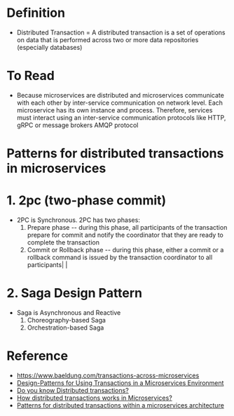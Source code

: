 # Definition
* Distributed Transaction = A distributed transaction is a set of operations on data that is performed across two or more data repositories (especially databases)

# To Read
* Because microservices are distributed and microservices communicate with each other by inter-service communication on network level. Each microservice has its own instance and process. Therefore, services must interact using an inter-service communication protocols like HTTP, gRPC or message brokers AMQP protocol

# Patterns for distributed transactions in microservices
# 1. 2pc (two-phase commit)
* 2PC is Synchronous. 2PC has two phases:
  1. Prepare phase -- during this phase, all participants of the transaction prepare for commit and notify the coordinator that they are ready to complete the transaction
  2. Commit or Rollback phase -- during this phase, either a commit or a rollback command is issued by the transaction coordinator to all participants| |
# 2. Saga Design Pattern
* Saga is Asynchronous and Reactive
   1. Choreography-based Saga
   2. Orchestration-based Saga


# Reference
* https://www.baeldung.com/transactions-across-microservices
* [Design-Patterns for Using Transactions in a Microservices Environment](https://www.youtube.com/watch?v=HF1RhHx_gu8)
* [Do you know Distributed transactions?](https://www.youtube.com/watch?v=1vjOv_f9L8I)
* [How distributed transactions works in Microservices?](https://www.youtube.com/watch?v=k925c1WN2LA)
* [Patterns for distributed transactions within a microservices architecture](https://developers.redhat.com/blog/2018/10/01/patterns-for-distributed-transactions-within-a-microservices-architecture#)
